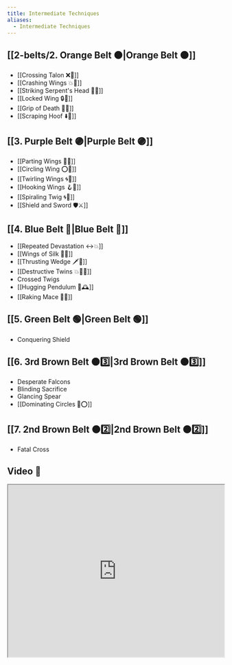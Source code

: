 ```yaml
---
title: Intermediate Techniques
aliases:
  - Intermediate Techniques
---
```


## [[2-belts/2. Orange Belt 🟠|Orange Belt 🟠]]

- [[Crossing Talon ❌🦅]]
- [[Crashing Wings 💥🪽]]
- [[Striking Serpent's Head 🎳🐍]]
- [[Locked Wing 🔒🪽]]
- [[Grip of Death 🧤💀]]
- [[Scraping Hoof ⬇️🐎]]

## [[3. Purple Belt 🟣|Purple Belt 🟣]]

- [[Parting Wings 🥳🪽]]
- [[Circling Wing ⭕🪽]]
- [[Twirling Wings 🌀🪽]]
- [[Hooking Wings 🪝🪽]]
- [[Spiraling Twig 🌀🌿]]
- [[Shield and Sword 🛡️⚔️]]

## [[4. Blue Belt 🔵|Blue Belt 🔵]]

- [[Repeated Devastation ↔️💥]]
- [[Wings of Silk 🪽🧵]]
- [[Thrusting Wedge 🗡️🔼]]
- [[Destructive Twins 💥👯‍♂️]]
- Crossed Twigs
- [[Hugging Pendulum 🤗🕰️]]
- [[Raking Mace 🧹✊]]

## [[5. Green Belt 🟢|Green Belt 🟢]]

- Conquering Shield

## [[6. 3rd Brown Belt 🟤3️⃣|3rd Brown Belt 🟤3️⃣]]

- Desperate Falcons
- Blinding Sacrifice
- Glancing Spear
- [[Dominating Circles 💪⭕]]

## [[7. 2nd Brown Belt 🟤2️⃣|2nd Brown Belt 🟤2️⃣]]

- Fatal Cross

## Video 🎥

<iframe src="https://www.youtube.com/embed/qSijhi8u3as" width="100%" height="400"></iframe>
